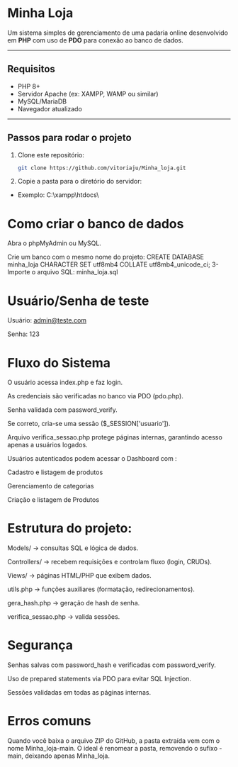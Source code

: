 # Minha Loja

Um sistema simples de gerenciamento de uma padaria online desenvolvido em **PHP** com uso de **PDO** para conexão ao banco de dados.

---

## Requisitos

- PHP 8+
- Servidor Apache (ex: XAMPP, WAMP ou similar)
- MySQL/MariaDB
- Navegador atualizado

---

## Passos para rodar o projeto

1. Clone este repositório:
   ```bash
   git clone https://github.com/vitoriaju/Minha_loja.git
2. Copie a pasta para o diretório do servidor:
- Exemplo: C:\xampp\htdocs\

# Como criar o banco de dados

Abra o phpMyAdmin ou MySQL.

Crie um banco com o mesmo nome do projeto:
CREATE DATABASE minha_loja CHARACTER SET utf8mb4 COLLATE utf8mb4_unicode_ci;
3- Importe o arquivo SQL:
minha_loja.sql

# Usuário/Senha de teste

Usuário: admin@teste.com

Senha: 123

# Fluxo do Sistema

O usuário acessa index.php e faz login.

As credenciais são verificadas no banco via PDO (pdo.php).

Senha validada com password_verify.

Se correto, cria-se uma sessão ($_SESSION['usuario']).

Arquivo verifica_sessao.php protege páginas internas, garantindo acesso apenas a usuários logados.

Usuários autenticados podem acessar o Dashboard com :

Cadastro e listagem de produtos

Gerenciamento de categorias

Criação e listagem de Produtos

# Estrutura do projeto:

Models/ → consultas SQL e lógica de dados.

Controllers/ → recebem requisições e controlam fluxo (login, CRUDs).

Views/ → páginas HTML/PHP que exibem dados.

utils.php → funções auxiliares (formatação, redirecionamentos).

gera_hash.php → geração de hash de senha.

verifica_sessao.php → valida sessões.

# Segurança

Senhas salvas com password_hash e verificadas com password_verify.

Uso de prepared statements via PDO para evitar SQL Injection.

Sessões validadas em todas as páginas internas.

# Erros comuns
Quando você baixa o arquivo ZIP do GitHub, a pasta extraída vem com o nome Minha_loja-main.
O ideal é renomear a pasta, removendo o sufixo -main, deixando apenas Minha_loja.
